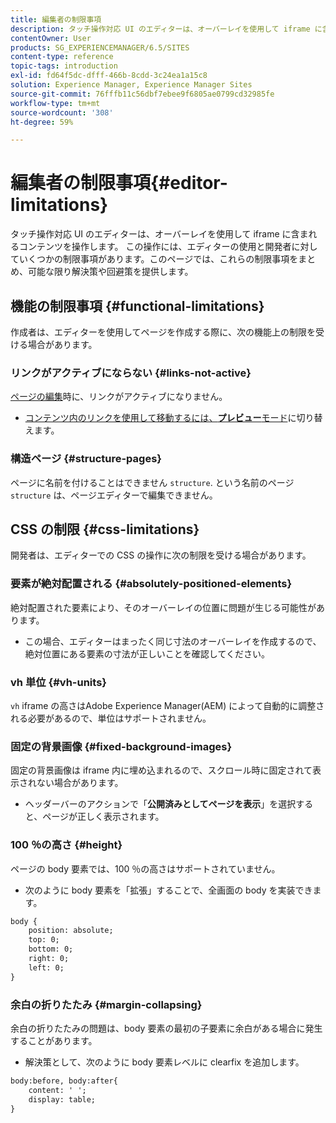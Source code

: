 ```yaml
---
title: 編集者の制限事項
description: タッチ操作対応 UI のエディターは、オーバーレイを使用して iframe に含まれるコンテンツを操作します。 この操作には、エディターの使用と開発者に対していくつかの制限事項があります。
contentOwner: User
products: SG_EXPERIENCEMANAGER/6.5/SITES
content-type: reference
topic-tags: introduction
exl-id: fd64f5dc-dfff-466b-8cdd-3c24ea1a15c8
solution: Experience Manager, Experience Manager Sites
source-git-commit: 76fffb11c56dbf7ebee9f6805ae0799cd32985fe
workflow-type: tm+mt
source-wordcount: '308'
ht-degree: 59%

---
```


# 編集者の制限事項{#editor-limitations}

タッチ操作対応 UI のエディターは、オーバーレイを使用して iframe に含まれるコンテンツを操作します。 この操作には、エディターの使用と開発者に対していくつかの制限事項があります。このページでは、これらの制限事項をまとめ、可能な限り解決策や回避策を提供します。

## 機能の制限事項 {#functional-limitations}

作成者は、エディターを使用してページを作成する際に、次の機能上の制限を受ける場合があります。

### リンクがアクティブにならない {#links-not-active}

[ページの編集](/help/sites-authoring/editing-content.md)時に、リンクがアクティブになりません。

* [コンテンツ内のリンクを使用して移動するには、**プレビュー**&#x200B;モード](/help/sites-authoring/editing-content.md#preview-mode)に切り替えます。

### 構造ページ {#structure-pages}

ページに名前を付けることはできません `structure`. という名前のページ `structure` は、ページエディターで編集できません。

## CSS の制限 {#css-limitations}

開発者は、エディターでの CSS の操作に次の制限を受ける場合があります。

### 要素が絶対配置される {#absolutely-positioned-elements}

絶対配置された要素により、そのオーバーレイの位置に問題が生じる可能性があります。

* この場合、エディターはまったく同じ寸法のオーバーレイを作成するので、絶対位置にある要素の寸法が正しいことを確認してください。

### vh 単位 {#vh-units}

`vh` iframe の高さはAdobe Experience Manager(AEM) によって自動的に調整される必要があるので、単位はサポートされません。

### 固定の背景画像 {#fixed-background-images}

固定の背景画像は iframe 内に埋め込まれるので、スクロール時に固定されて表示されない場合があります。

* ヘッダーバーのアクションで「**公開済みとしてページを表示**」を選択すると、ページが正しく表示されます。

### 100 ％の高さ {#height}

ページの body 要素では、100 ％の高さはサポートされていません。

* 次のように body 要素を「拡張」することで、全画面の body を実装できます。

```xml
body {
    position: absolute;
    top: 0;
    bottom: 0;
    right: 0;
    left: 0;
}
```

### 余白の折りたたみ {#margin-collapsing}

余白の折りたたみの問題は、body 要素の最初の子要素に余白がある場合に発生することがあります。

* 解決策として、次のように body 要素レベルに clearfix を追加します。

```xml
body:before, body:after{
    content: ' ';
    display: table;
}
```
